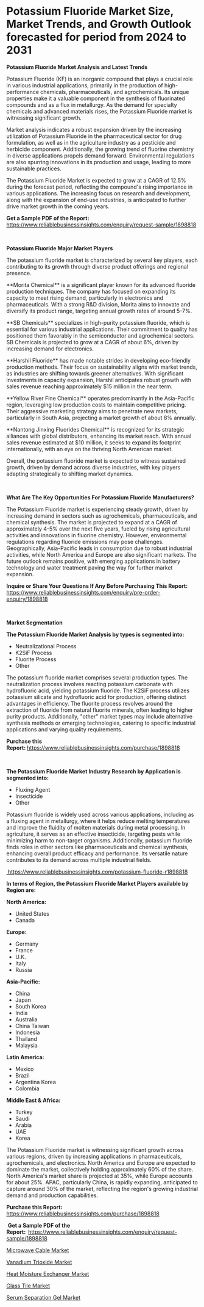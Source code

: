 <p><h1>Potassium Fluoride Market Size, Market Trends, and Growth Outlook forecasted for period from 2024 to 2031</h1></p><p><strong>Potassium Fluoride Market Analysis and Latest Trends</strong></p>
<p><p>Potassium Fluoride (KF) is an inorganic compound that plays a crucial role in various industrial applications, primarily in the production of high-performance chemicals, pharmaceuticals, and agrochemicals. Its unique properties make it a valuable component in the synthesis of fluorinated compounds and as a flux in metallurgy. As the demand for specialty chemicals and advanced materials rises, the Potassium Fluoride market is witnessing significant growth.</p><p>Market analysis indicates a robust expansion driven by the increasing utilization of Potassium Fluoride in the pharmaceutical sector for drug formulation, as well as in the agriculture industry as a pesticide and herbicide component. Additionally, the growing trend of fluorine chemistry in diverse applications propels demand forward. Environmental regulations are also spurring innovations in its production and usage, leading to more sustainable practices.</p><p>The Potassium Fluoride Market is expected to grow at a CAGR of 12.5% during the forecast period, reflecting the compound's rising importance in various applications. The increasing focus on research and development, along with the expansion of end-use industries, is anticipated to further drive market growth in the coming years.</p></p>
<p><strong>Get a Sample PDF of the Report:&nbsp;</strong> <a href="https://www.reliablebusinessinsights.com/enquiry/request-sample/1898818?utm_campaign=60&utm_medium=2&utm_source=Github&utm_content=ia&utm_term=07112024&utm_id=potassium-fluoride">https://www.reliablebusinessinsights.com/enquiry/request-sample/1898818</a></p>
<p>&nbsp;</p>
<p><strong>Potassium Fluoride Major Market Players</strong></p>
<p><p>The potassium fluoride market is characterized by several key players, each contributing to its growth through diverse product offerings and regional presence.</p><p>**Morita Chemical** is a significant player known for its advanced fluoride production techniques. The company has focused on expanding its capacity to meet rising demand, particularly in electronics and pharmaceuticals. With a strong R&D division, Morita aims to innovate and diversify its product range, targeting annual growth rates of around 5-7%.</p><p>**SB Chemicals** specializes in high-purity potassium fluoride, which is essential for various industrial applications. Their commitment to quality has positioned them favorably in the semiconductor and agrochemical sectors. SB Chemicals is projected to grow at a CAGR of about 6%, driven by increasing demand for electronics.</p><p>**Harshil Fluoride** has made notable strides in developing eco-friendly production methods. Their focus on sustainability aligns with market trends, as industries are shifting towards greener alternatives. With significant investments in capacity expansion, Harshil anticipates robust growth with sales revenue reaching approximately $15 million in the near term.</p><p>**Yellow River Fine Chemical** operates predominantly in the Asia-Pacific region, leveraging low production costs to maintain competitive pricing. Their aggressive marketing strategy aims to penetrate new markets, particularly in South Asia, projecting a market growth of about 8% annually.</p><p>**Nantong Jinxing Fluorides Chemical** is recognized for its strategic alliances with global distributors, enhancing its market reach. With annual sales revenue estimated at $10 million, it seeks to expand its footprint internationally, with an eye on the thriving North American market.</p><p>Overall, the potassium fluoride market is expected to witness sustained growth, driven by demand across diverse industries, with key players adapting strategically to shifting market dynamics.</p></p>
<p>&nbsp;</p>
<p><strong>What Are The Key Opportunities For Potassium Fluoride Manufacturers?</strong></p>
<p><p>The Potassium Fluoride market is experiencing steady growth, driven by increasing demand in sectors such as agrochemicals, pharmaceuticals, and chemical synthesis. The market is projected to expand at a CAGR of approximately 4-5% over the next five years, fueled by rising agricultural activities and innovations in fluorine chemistry. However, environmental regulations regarding fluoride emissions may pose challenges. Geographically, Asia-Pacific leads in consumption due to robust industrial activities, while North America and Europe are also significant markets. The future outlook remains positive, with emerging applications in battery technology and water treatment paving the way for further market expansion.</p></p>
<p><strong>Inquire or Share Your Questions If Any Before Purchasing This Report:</strong> <a href="https://www.reliablebusinessinsights.com/enquiry/pre-order-enquiry/1898818?utm_campaign=60&utm_medium=2&utm_source=Github&utm_content=ia&utm_term=07112024&utm_id=potassium-fluoride">https://www.reliablebusinessinsights.com/enquiry/pre-order-enquiry/1898818</a></p>
<p>&nbsp;</p>
<p><strong>Market Segmentation</strong></p>
<p><strong>The Potassium Fluoride Market Analysis by types is segmented into:</strong></p>
<p><ul><li>Neutralizational Process</li><li>K2SiF Process</li><li>Fluorite Process</li><li>Other</li></ul></p>
<p><p>The potassium fluoride market comprises several production types. The neutralization process involves reacting potassium carbonate with hydrofluoric acid, yielding potassium fluoride. The K2SiF process utilizes potassium silicate and hydrofluoric acid for production, offering distinct advantages in efficiency. The fluorite process revolves around the extraction of fluoride from natural fluorite minerals, often leading to higher purity products. Additionally, "other" market types may include alternative synthesis methods or emerging technologies, catering to specific industrial applications and varying quality requirements.</p></p>
<p><strong>Purchase this Report:&nbsp;</strong><a href="https://www.reliablebusinessinsights.com/purchase/1898818?utm_campaign=60&utm_medium=2&utm_source=Github&utm_content=ia&utm_term=07112024&utm_id=potassium-fluoride">https://www.reliablebusinessinsights.com/purchase/1898818</a></p>
<p>&nbsp;</p>
<p><strong>The Potassium Fluoride Market Industry Research by Application is segmented into:</strong></p>
<p><ul><li>Fluxing Agent</li><li>Insecticide</li><li>Other</li></ul></p>
<p><p>Potassium fluoride is widely used across various applications, including as a fluxing agent in metallurgy, where it helps reduce melting temperatures and improve the fluidity of molten materials during metal processing. In agriculture, it serves as an effective insecticide, targeting pests while minimizing harm to non-target organisms. Additionally, potassium fluoride finds roles in other sectors like pharmaceuticals and chemical synthesis, enhancing overall product efficacy and performance. Its versatile nature contributes to its demand across multiple industrial fields.</p></p>
<p><a href="https://www.reliablebusinessinsights.com/potassium-fluoride-r1898818?utm_campaign=60&utm_medium=2&utm_source=Github&utm_content=ia&utm_term=07112024&utm_id=potassium-fluoride">&nbsp;https://www.reliablebusinessinsights.com/potassium-fluoride-r1898818</a></p>
<p><strong>In terms of Region, the Potassium Fluoride Market Players available by Region are:</strong></p>
<p>
    <p> <strong> North America: </strong>
        <ul>
            <li>United States</li>
            <li>Canada</li>
        </ul>
        </p> 
    <p> <strong> Europe: </strong>
        <ul>
            <li>Germany</li>
            <li>France</li>
            <li>U.K.</li>
            <li>Italy</li>
            <li>Russia</li>
        </ul>
        </p> 
    <p> <strong> Asia-Pacific: </strong>
        <ul>
            <li>China</li>
            <li>Japan</li>
            <li>South Korea</li>
            <li>India</li>
            <li>Australia</li>
            <li>China Taiwan</li>
            <li>Indonesia</li>
            <li>Thailand</li>
            <li>Malaysia</li>
        </ul>
        </p> 
    <p> <strong> Latin America: </strong>
        <ul>
            <li>Mexico</li>
            <li>Brazil</li>
            <li>Argentina Korea</li>
            <li>Colombia</li>
        </ul>
        </p> 
    <p> <strong> Middle East & Africa: </strong>
        <ul>
            <li>Turkey</li>
            <li>Saudi</li>
            <li>Arabia</li>
            <li>UAE</li>
            <li>Korea</li>
        </ul>
    </p>
    </p>
<p><p>The Potassium Fluoride market is witnessing significant growth across various regions, driven by increasing applications in pharmaceuticals, agrochemicals, and electronics. North America and Europe are expected to dominate the market, collectively holding approximately 60% of the share. North America's market share is projected at 35%, while Europe accounts for about 25%. APAC, particularly China, is rapidly expanding, anticipated to capture around 30% of the market, reflecting the region's growing industrial demand and production capabilities.</p></p>
<p><strong>Purchase this Report: </strong><a href="https://www.reliablebusinessinsights.com/purchase/1898818?utm_campaign=60&utm_medium=2&utm_source=Github&utm_content=ia&utm_term=07112024&utm_id=potassium-fluoride">https://www.reliablebusinessinsights.com/purchase/1898818</a></p>
<p>&nbsp;<strong>Get a Sample PDF of the Report:&nbsp;&nbsp;</strong><a href="https://www.reliablebusinessinsights.com/enquiry/request-sample/1898818?utm_campaign=60&utm_medium=2&utm_source=Github&utm_content=ia&utm_term=07112024&utm_id=potassium-fluoride">https://www.reliablebusinessinsights.com/enquiry/request-sample/1898818</a></p>
<p><strong></strong></p>
<p><p><a href="https://medium.com/@delena1hcpbatel/microwave-cable-market-size-and-share-analysis-growth-trends-and-forecasts-the-microwave-cable-d087b5639db1?utm_campaign=60&utm_medium=2&utm_source=Github&utm_content=ia&utm_term=07112024&utm_id=potassium-fluoride">Microwave Cable Market</a></p><p><a href="https://github.com/darientvns/Market-Research-Report-List-1/blob/main/vanadium-trioxide-market.md?utm_campaign=60&utm_medium=2&utm_source=Github&utm_content=ia&utm_term=07112024&utm_id=potassium-fluoride">Vanadium Trioxide Market</a></p><p><a href="https://issuu.com/reportprime-2/docs/heat-moisture-exchanger-market-size_6365feb4c97635?utm_campaign=60&utm_medium=2&utm_source=Github&utm_content=ia&utm_term=07112024&utm_id=potassium-fluoride">Heat Moisture Exchanger Market</a></p><p><a href="https://github.com/arnaudyclavinec/Market-Research-Report-List-1/blob/main/glass-tile-market.md?utm_campaign=60&utm_medium=2&utm_source=Github&utm_content=ia&utm_term=07112024&utm_id=potassium-fluoride">Glass Tile Market</a></p><p><a href="https://issuu.com/reportprime-2/docs/serum-separation-gel-market-size-20_de990be062de9c?utm_campaign=60&utm_medium=2&utm_source=Github&utm_content=ia&utm_term=07112024&utm_id=potassium-fluoride">Serum Separation Gel Market</a></p></p>
